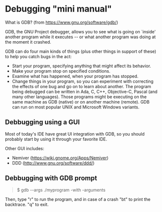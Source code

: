 Debugging "mini manual"
=======================

What is GDB? (from https://www.gnu.org/software/gdb/)

GDB, the GNU Project debugger, allows you to see what is going on `inside' another program while it executes -- or what another program was doing at the moment it crashed.

GDB can do four main kinds of things (plus other things in support of these) to help you catch bugs in the act:

- Start your program, specifying anything that might affect its behavior.
- Make your program stop on specified conditions.
- Examine what has happened, when your program has stopped.
- Change things in your program, so you can experiment with correcting the effects of one bug and go on to learn about another.
The program being debugged can be written in Ada, C, C++, Objective-C, Pascal (and many other languages). Those programs might be executing on the same machine as GDB (native) or on another machine (remote). GDB can run on most popular UNIX and Microsoft Windows variants.

Debbugging using a GUI
----------------------

Most of today's IDE have great UI integration with GDB, so you should probably start by using it through your favorite IDE.

Other GUI includes:
- Nemiver (https://wiki.gnome.org/Apps/Nemiver)
- DDD (http://www.gnu.org/software/ddd/)

Debbugging with GDB prompt
--------------------------

> $ gdb --args ./myprogram -with -arguments

Then, type "r" to run the program, and in case of a crash "bt" to print the backtrace. "q" to exit.  
